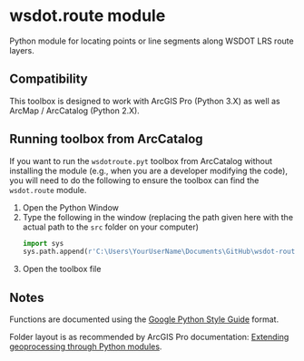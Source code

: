 wsdot.route module
=================

Python module for locating points or line segments along WSDOT LRS route layers.

Compatibility
-------------

This toolbox is designed to work with ArcGIS Pro (Python 3.X) as well as ArcMap / ArcCatalog (Python 2.X).


Running toolbox from ArcCatalog
-------------------------------

If you want to run the `wsdotroute.pyt` toolbox from ArcCatalog without installing the module (e.g., when you are a developer modifying the code), you will need to do the following to ensure the toolbox can find the `wsdot.route` module.

1. Open the Python Window
2. Type the following in the window (replacing the path given here with the actual path to the `src` folder on your computer)
    ```python
    import sys
    sys.path.append(r'C:\Users\YourUserName\Documents\GitHub\wsdot-route-gp\src')
    ```
3. Open the toolbox file

Notes
-----
Functions are documented using the [Google Python Style Guide] format.

Folder layout is as recommended by ArcGIS Pro documentation: [Extending geoprocessing through Python modules].


[Google Python Style Guide]:https://google.github.io/styleguide/pyguide.html
[Extending geoprocessing through Python modules]:https://pro.arcgis.com/en/pro-app/arcpy/geoprocessing_and_python/extending-geoprocessing-through-python-modules.htm